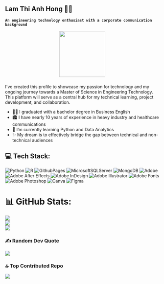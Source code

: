 ## Lam Thi Anh Hong 🐱‍🏍

**`An engineering technology enthusiast with a corporate communication background`**
<div align="center">
  <img height="150" src="https://img.freepik.com/free-vector/cute-gamer-girl-playing-computer-cartoon-vector-icon-illustration-people-technology-icon-concept-isolated-premium-vector-flat-cartoon-style_138676-3985.jpg?t=st=1725731518~exp=1725735118~hmac=27667ea691cad4d470052006048a6bd356e82720c039abe9fc680d65bebf858f&w=1380"  />
</div>

###
I've created this profile to showcase my passion for technology and my ongoing journey towards a Master of Science in Engineering Technology. This platform will serve as a central hub for my technical learning, project development, and collaboration.

- 👩‍💻 I graduated with a bachelor degree in Business English
- 🏙 I have nearly 10 years of experience in heavy industry and healthcare communications
- 🌱 I’m currently learning Python and Data Analytics
- ✨ My dream is to effectively bridge the gap between technical and non-technical audiences

## 💻 Tech Stack:
![Python](https://img.shields.io/badge/python-3670A0?style=for-the-badge&logo=python&logoColor=ffdd54) ![R](https://img.shields.io/badge/r-%23276DC3.svg?style=for-the-badge&logo=r&logoColor=white) ![GithubPages](https://img.shields.io/badge/github%20pages-121013?style=for-the-badge&logo=github&logoColor=white) ![MicrosoftSQLServer](https://img.shields.io/badge/Microsoft%20SQL%20Server-CC2927?style=for-the-badge&logo=microsoft%20sql%20server&logoColor=white) ![MongoDB](https://img.shields.io/badge/MongoDB-%234ea94b.svg?style=for-the-badge&logo=mongodb&logoColor=white) ![Adobe](https://img.shields.io/badge/adobe-%23FF0000.svg?style=for-the-badge&logo=adobe&logoColor=white) ![Adobe After Effects](https://img.shields.io/badge/Adobe%20After%20Effects-9999FF.svg?style=for-the-badge&logo=Adobe%20After%20Effects&logoColor=white) ![Adobe InDesign](https://img.shields.io/badge/Adobe%20InDesign-49021F?style=for-the-badge&logo=adobeindesign&logoColor=FF3366) ![Adobe Illustrator](https://img.shields.io/badge/adobe%20illustrator-%23FF9A00.svg?style=for-the-badge&logo=adobe%20illustrator&logoColor=white) ![Adobe Fonts](https://img.shields.io/badge/Adobe%20Fonts-000B1D.svg?style=for-the-badge&logo=Adobe%20Fonts&logoColor=white) ![Adobe Photoshop](https://img.shields.io/badge/adobe%20photoshop-%2331A8FF.svg?style=for-the-badge&logo=adobe%20photoshop&logoColor=white) ![Canva](https://img.shields.io/badge/Canva-%2300C4CC.svg?style=for-the-badge&logo=Canva&logoColor=white) ![Figma](https://img.shields.io/badge/figma-%23F24E1E.svg?style=for-the-badge&logo=figma&logoColor=white)

# 📊 GitHub Stats:
![](https://github-readme-stats.vercel.app/api?username=Honglam99&theme=dark&hide_border=false&include_all_commits=false&count_private=false)<br/>
![](https://github-readme-streak-stats.herokuapp.com/?user=Honglam99&theme=dark&hide_border=false)<br/>
![](https://github-readme-stats.vercel.app/api/top-langs/?username=Honglam99&theme=dark&hide_border=false&include_all_commits=false&count_private=false&layout=compact)

### ✍️ Random Dev Quote
![](https://quotes-github-readme.vercel.app/api?type=horizontal&theme=radical)

### 🔝 Top Contributed Repo
![](https://github-contributor-stats.vercel.app/api?username=Honglam99&limit=5&theme=dark&combine_all_yearly_contributions=true)


